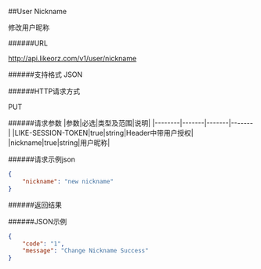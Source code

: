 ##User Nickname修改用户昵称######URLhttp://api.likeorz.com/v1/user/nickname######支持格式JSON######HTTP请求方式PUT######请求参数|参数|必选|类型及范围|说明||--------|-------|-------|-------||LIKE-SESSION-TOKEN|true|string|Header中带用户授权||nickname|true|string|用户昵称|######请求示例json```json{    "nickname": "new nickname"}```######返回结果######JSON示例```json{    "code": "1",     "message": "Change Nickname Success"}```